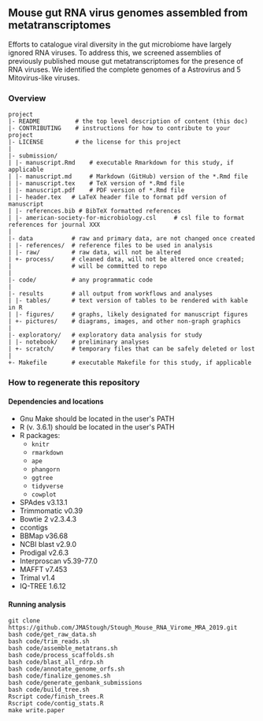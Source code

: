 ## Mouse gut RNA virus genomes assembled from metatranscriptomes

Efforts to catalogue viral diversity in the gut microbiome have largely ignored RNA viruses. To address this, we screened assemblies of previously published mouse gut metatranscriptomes for the presence of RNA viruses. We identified the complete genomes of a Astrovirus and 5 Mitovirus-like viruses.



### Overview

	project
	|- README          # the top level description of content (this doc)
	|- CONTRIBUTING    # instructions for how to contribute to your project
	|- LICENSE         # the license for this project
	|
	|- submission/
	| |- manuscript.Rmd    # executable Rmarkdown for this study, if applicable
	| |- manuscript.md     # Markdown (GitHub) version of the *.Rmd file
	| |- manuscript.tex    # TeX version of *.Rmd file
	| |- manuscript.pdf    # PDF version of *.Rmd file
	| |- header.tex   # LaTeX header file to format pdf version of manuscript
	| |- references.bib # BibTeX formatted references
	| |- american-society-for-microbiology.csl     # csl file to format references for journal XXX
	|
	|- data           # raw and primary data, are not changed once created
	| |- references/  # reference files to be used in analysis
	| |- raw/         # raw data, will not be altered
	| +- process/     # cleaned data, will not be altered once created;
	|                 # will be committed to repo
	|
	|- code/          # any programmatic code
	|
	|- results        # all output from workflows and analyses
	| |- tables/      # text version of tables to be rendered with kable in R
	| |- figures/     # graphs, likely designated for manuscript figures
	| +- pictures/    # diagrams, images, and other non-graph graphics
	|
	|- exploratory/   # exploratory data analysis for study
	| |- notebook/    # preliminary analyses
	| +- scratch/     # temporary files that can be safely deleted or lost
	|
	+- Makefile       # executable Makefile for this study, if applicable


### How to regenerate this repository

#### Dependencies and locations
* Gnu Make should be located in the user's PATH
* R (v. 3.6.1) should be located in the user's PATH
* R packages:
  * `knitr`
  * `rmarkdown`
  * `ape`
  * `phangorn`
  * `ggtree`
  * `tidyverse`
  * `cowplot`
* SPAdes v3.13.1
* Trimmomatic v0.39
* Bowtie 2 v2.3.4.3
* ccontigs
* BBMap v36.68
* NCBI blast v2.9.0
* Prodigal v2.6.3
* Interproscan v5.39-77.0
* MAFFT v7.453
* Trimal v1.4
* IQ-TREE 1.6.12

#### Running analysis

```
git clone https://github.com/JMAStough/Stough_Mouse_RNA_Virome_MRA_2019.git
bash code/get_raw_data.sh
bash code/trim_reads.sh
bash code/assemble_metatrans.sh
bash code/process_scaffolds.sh
bash code/blast_all_rdrp.sh
bash code/annotate_genome_orfs.sh
bash code/finalize_genomes.sh
bash code/generate_genbank_submissions
bash code/build_tree.sh
Rscript code/finish_trees.R
Rscript code/contig_stats.R
make write.paper
```
